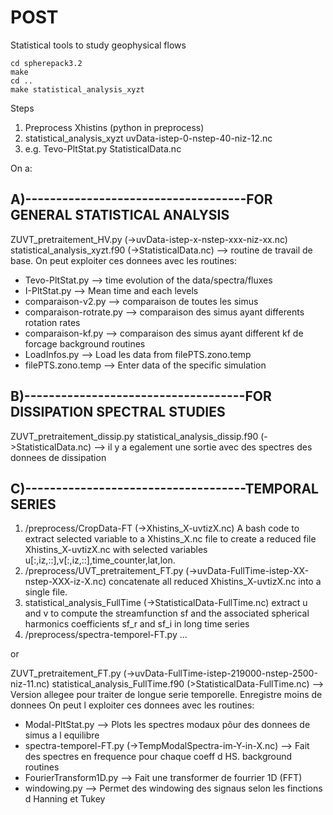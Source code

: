 # POST
Statistical tools to study geophysical flows

```
cd spherepack3.2
make
cd ..
make statistical_analysis_xyzt
```

Steps
1. Preprocess Xhistins (python in preprocess)
2. statistical_analysis_xyzt uvData-istep-0-nstep-40-niz-12.nc
3. e.g. Tevo-PltStat.py StatisticalData.nc

On a:

## A)------------------------------------FOR GENERAL STATISTICAL ANALYSIS

ZUVT_pretraitement_HV.py (->uvData-istep-x-nstep-xxx-niz-xx.nc)
statistical_analysis_xyzt.f90 (->StatisticalData.nc) --> routine de travail de base.
On peut exploiter ces donnees avec les
routines:
+ Tevo-PltStat.py         --> time evolution of the data/spectra/fluxes
+ I-PltStat.py            --> Mean time and each levels
+ comparaison-v2.py	  --> comparaison de toutes les simus
+ comparaison-rotrate.py  --> comparaison des simus ayant differents rotation rates
+ comparaison-kf.py	  --> comparaison des simus ayant different kf de forcage
background routines
+ LoadInfos.py		  --> Load les data from filePTS.zono.temp
+ filePTS.zono.temp	  --> Enter data of the specific simulation

## B)------------------------------------FOR DISSIPATION SPECTRAL STUDIES
ZUVT_pretraitement_dissip.py 
statistical_analysis_dissip.f90 (->StatisticalData.nc) --> il y a egalement une sortie avec des spectres des donnees de dissipation

## C)------------------------------------TEMPORAL SERIES
1. /preprocess/CropData-FT (->Xhistins_X-uvtizX.nc) A bash code to extract selected variable to 
a Xhistins_X.nc file to create a reduced file Xhistins_X-uvtizX.nc with selected 
variables u[:,iz,::],v[:,iz,::],time_counter,lat,lon.
2. /preprocess/UVT_pretraitement_FT.py (->uvData-FullTime-istep-XX-nstep-XXX-iz-X.nc) concatenate
all reduced Xhistins_X-uvtizX.nc into a single file.
3. statistical_analysis_FullTime (->StatisticalData-FullTime.nc) extract u and v to 
compute the streamfunction sf and the associated spherical harmonics coefficients
sf_r and sf_i in long time series
4. /preprocess/spectra-temporel-FT.py  ...

or

ZUVT_pretraitement_FT.py (->uvData-FullTime-istep-219000-nstep-2500-niz-11.nc)
statistical_analysis_FullTime.f90 (>StatisticalData-FullTime.nc) --> Version allegee pour traiter de longue serie temporelle. Enregistre moins de donnees
On peut l exploiter ces donnees avec les
routines:
+ Modal-PltStat.py	  				      --> Plots les spectres modaux pôur des donnees de simus a l equilibre
+ spectra-temporel-FT.py  (->TempModalSpectra-im-Y-in-X.nc)   --> Fait des spectres en frequence pour chaque coeff d HS.
background routines
+ FourierTransform1D.py   --> Fait une transformer de fourrier 1D (FFT)
+ windowing.py		  --> Permet des windowing des signaus selon les finctions d Hanning et Tukey 
